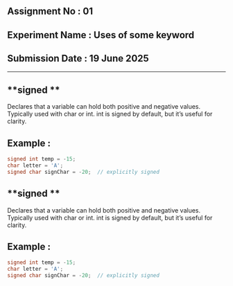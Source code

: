## **Assignment No : 01**
## **Experiment Name :  Uses of some keyword**
## **Submission Date : 19 June 2025**
----------
## **signed **
Declares that a variable can hold both positive and negative values. Typically used with char or int. int is signed by default, but it’s useful for clarity.

## **Example :**
```C
signed int temp = -15;
char letter = 'A';
signed char signChar = -20;  // explicitly signed

```
## **signed **
Declares that a variable can hold both positive and negative values. Typically used with char or int. int is signed by default, but it’s useful for clarity.

## **Example :**
```C
signed int temp = -15;
char letter = 'A';
signed char signChar = -20;  // explicitly signed
